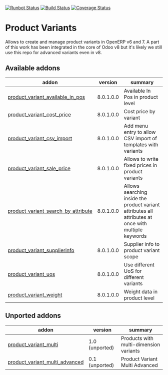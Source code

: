 [![Runbot Status](https://runbot.odoo-community.org/runbot/badge/flat/137/8.0.svg)](https://runbot.odoo-community.org/runbot/repo/github-com-oca-product-variant-137)
[![Build Status](https://travis-ci.org/OCA/product-variant.svg?branch=8.0)](https://travis-ci.org/OCA/product-variant)
[![Coverage Status](https://coveralls.io/repos/OCA/product-variant/badge.png?branch=8.0)](https://coveralls.io/r/OCA/product-variant?branch=8.0)

Product Variants
================

Allows to create and manage product variants in OpenERP v6 and 7. A part of this work has been integrated in the core of Odoo v8 but it's likely we still use this repo for advanced variants even in v8.


[//]: # (addons)

Available addons
----------------
addon | version | summary
--- | --- | ---
[product_variant_available_in_pos](product_variant_available_in_pos/) | 8.0.1.0.0 | Available In Pos in product level
[product_variant_cost_price](product_variant_cost_price/) | 8.0.1.0.0 | Cost price by variant
[product_variant_csv_import](product_variant_csv_import/) | 8.0.1.0.0 | Add menu entry to allow CSV import of templates with variants
[product_variant_sale_price](product_variant_sale_price/) | 8.0.1.0.0 | Allows to write fixed prices in product variants
[product_variant_search_by_attribute](product_variant_search_by_attribute/) | 8.0.1.0.0 | Allows searching inside the product variant attributes all attributes at once with multiple keywords
[product_variant_supplierinfo](product_variant_supplierinfo/) | 8.0.1.0.0 | Supplier info to product variant scope
[product_variant_uos](product_variant_uos/) | 8.0.1.0.0 | Use different UoS for different variants
[product_variant_weight](product_variant_weight/) | 8.0.1.0.0 | Weight data in product level


Unported addons
---------------
addon | version | summary
--- | --- | ---
[product_variant_multi](product_variant_multi/) | 1.0 (unported) | Products with multi-dimension variants
[product_variant_multi_advanced](product_variant_multi_advanced/) | 0.1 (unported) | Product Variant Multi Advanced

[//]: # (end addons)
